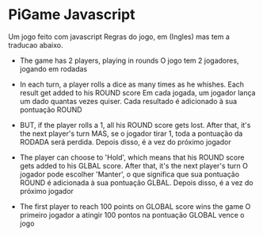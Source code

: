 # PiGame Javascript
Um jogo feito com javascript
Regras do jogo, em (Ingles) mas tem a traducao abaixo.
- The game has 2 players, playing in rounds
O jogo tem 2 jogadores, jogando em rodadas

- In each turn, a player rolls a dice as many times as he whishes. Each result get added to his ROUND score
Em cada jogada, um jogador lança um dado quantas vezes quiser. Cada resultado é adicionado à sua pontuação ROUND

- BUT, if the player rolls a 1, all his ROUND score gets lost. After that, it's the next player's turn
MAS, se o jogador tirar 1, toda a pontuação da RODADA será perdida. Depois disso, é a vez do próximo jogador

- The player can choose to 'Hold', which means that his ROUND score gets added to his GLBAL score. After that, it's the next player's turn
O jogador pode escolher 'Manter', o que significa que sua pontuação ROUND é adicionada à sua pontuação GLBAL. Depois disso, é a vez do próximo jogador

- The first player to reach 100 points on GLOBAL score wins the game
O primeiro jogador a atingir 100 pontos na pontuação GLOBAL vence o jogo

